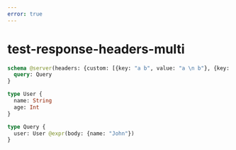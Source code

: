 ```yaml
---
error: true
---
```


# test-response-headers-multi

```graphql @config
schema @server(headers: {custom: [{key: "a b", value: "a \n b"}, {key: "a c", value: "a \n b"}]}) {
  query: Query
}

type User {
  name: String
  age: Int
}

type Query {
  user: User @expr(body: {name: "John"})
}
```
